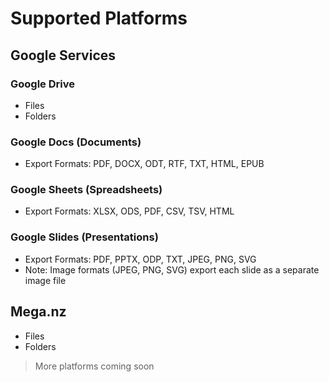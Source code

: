 # Supported Platforms

## Google Services

### Google Drive
- Files
- Folders

### Google Docs (Documents)
- Export Formats: PDF, DOCX, ODT, RTF, TXT, HTML, EPUB

### Google Sheets (Spreadsheets)
- Export Formats: XLSX, ODS, PDF, CSV, TSV, HTML

### Google Slides (Presentations)
- Export Formats: PDF, PPTX, ODP, TXT, JPEG, PNG, SVG
- Note: Image formats (JPEG, PNG, SVG) export each slide as a separate image file

## Mega.nz

- Files
- Folders

> More platforms coming soon